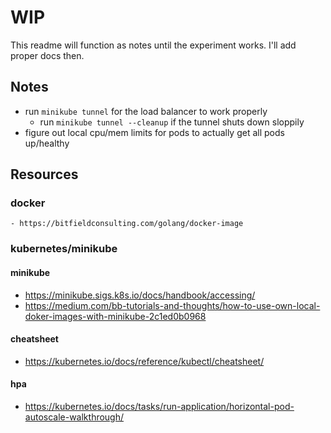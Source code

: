 # WIP
This readme will function as notes until the experiment works. I'll add proper docs then.

## Notes
- run `minikube tunnel` for the load balancer to work properly
    - run `minikube tunnel --cleanup` if the tunnel shuts down sloppily
- figure out local cpu/mem limits for pods to actually get all pods up/healthy


## Resources
### docker
    - https://bitfieldconsulting.com/golang/docker-image

### kubernetes/minikube
#### minikube
  - https://minikube.sigs.k8s.io/docs/handbook/accessing/
  - https://medium.com/bb-tutorials-and-thoughts/how-to-use-own-local-doker-images-with-minikube-2c1ed0b0968
#### cheatsheet
  - https://kubernetes.io/docs/reference/kubectl/cheatsheet/
#### hpa
  - https://kubernetes.io/docs/tasks/run-application/horizontal-pod-autoscale-walkthrough/

